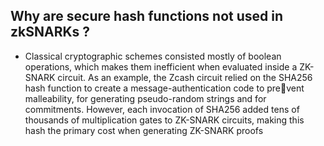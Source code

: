 ## Why are secure hash functions not used in zkSNARKs ?
- Classical cryptographic schemes consisted mostly of boolean operations, which makes them inefficient when evaluated inside a ZK-SNARK circuit. As an example, the Zcash circuit relied on the SHA256 hash function to create a message-authentication code to prevent malleability, for generating pseudo-random strings and for commitments. However,
each invocation of SHA256 added tens of thousands of multiplication gates to ZK-SNARK circuits, making this hash the primary cost when generating ZK-SNARK proofs
